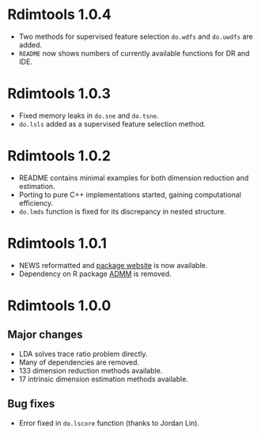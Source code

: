 # Rdimtools 1.0.4

* Two methods for supervised feature selection `do.wdfs` and `do.uwdfs` are added.
* `README` now shows numbers of currently available functions for DR and IDE.

# Rdimtools 1.0.3

* Fixed memory leaks in `do.sne` and `do.tsne`.
* `do.lsls` added as a supervised feature selection method.

# Rdimtools 1.0.2

* README contains minimal examples for both dimension reduction and estimation.
* Porting to pure C++ implementations started, gaining computational efficiency. 
* `do.lmds` function is fixed for its discrepancy in nested structure.


# Rdimtools 1.0.1

* NEWS reformatted and [package website](https://kyoustat.com/Rdimtools) is now available.
* Dependency on R package [ADMM](https://CRAN.R-project.org/package=ADMM) is removed.


# Rdimtools 1.0.0

## Major changes
* LDA solves trace ratio problem directly.
* Many of dependencies are removed.
* 133 dimension reduction methods available.
* 17 intrinsic dimension estimation methods available.

## Bug fixes
* Error fixed in `do.lscore` function (thanks to Jordan Lin).

